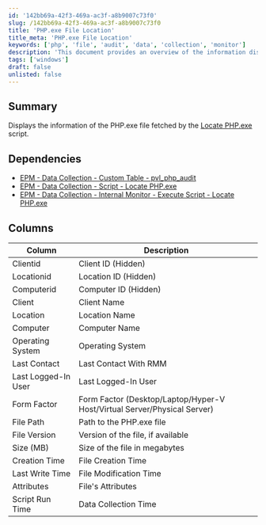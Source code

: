 ```yaml
---
id: '142bb69a-42f3-469a-ac3f-a8b9007c73f0'
slug: /142bb69a-42f3-469a-ac3f-a8b9007c73f0
title: 'PHP.exe File Location'
title_meta: 'PHP.exe File Location'
keywords: ['php', 'file', 'audit', 'data', 'collection', 'monitor']
description: 'This document provides an overview of the information displayed for the PHP.exe file, fetched by the Locate PHP.exe script. It outlines the dependencies, columns, and details relevant to PHP file auditing within the ConnectWise Automate environment.'
tags: ['windows']
draft: false
unlisted: false
---
```


## Summary

Displays the information of the PHP.exe file fetched by the [Locate PHP.exe](/docs/174c59f1-8d7f-44a0-b5de-d69145ab4a43) script.

## Dependencies

- [EPM - Data Collection - Custom Table - pvl_php_audit](/docs/10712956-11f1-47f6-ab0a-d063d2ca67d1)
- [EPM - Data Collection - Script - Locate PHP.exe](/docs/174c59f1-8d7f-44a0-b5de-d69145ab4a43)
- [EPM - Data Collection - Internal Monitor - Execute Script - Locate PHP.exe](/docs/20be21ac-550d-478e-b486-34d2879725e0)

## Columns

| Column                  | Description                                                                                      |
|------------------------|--------------------------------------------------------------------------------------------------|
| Clientid               | Client ID (Hidden)                                                                                |
| Locationid             | Location ID (Hidden)                                                                              |
| Computerid             | Computer ID (Hidden)                                                                              |
| Client                 | Client Name                                                                                     |
| Location               | Location Name                                                                                   |
| Computer               | Computer Name                                                                                   |
| Operating System       | Operating System                                                                                 |
| Last Contact           | Last Contact With RMM                                                                           |
| Last Logged-In User    | Last Logged-In User                                                                              |
| Form Factor            | Form Factor (Desktop/Laptop/Hyper-V Host/Virtual Server/Physical Server)                      |
| File Path              | Path to the PHP.exe file                                                                         |
| File Version           | Version of the file, if available                                                                  |
| Size (MB)             | Size of the file in megabytes                                                                    |
| Creation Time          | File Creation Time                                                                                |
| Last Write Time        | File Modification Time                                                                            |
| Attributes             | File's Attributes                                                                                 |
| Script Run Time        | Data Collection Time                                                                              |

